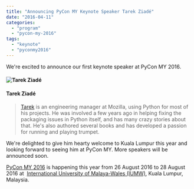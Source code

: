 ```yaml
---
title: "Announcing PyCon MY Keynote Speaker Tarek Ziadé"
date: "2016-04-11"
categories: 
  - "program"
  - "pycon-my-2016"
tags: 
  - "keynote"
  - "pyconmy2016"
---
```


We're excited to announce our first keynote speaker at PyCon MY 2016.

#### ![Tarek Ziadé](http://www.gravatar.com/avatar/b502021b659b0ea548b723e3b73e94d2?size=250)

#### Tarek Ziadé

> [Tarek](http://ziade.org/) is an engineering manager at Mozilla, using Python for most of his projects. He was involved a few years ago in helping fixing the packaging issues in Python itself, and has many crazy stories about that. He's also authored several books and has developed a passion for running and playing trumpet.

We're delighted to give him hearty welcome to Kuala Lumpur this year and looking forward to seeing him at PyCon MY. More speakers will be announced soon.

[PyCon MY 2016](https://pycon.my/2016/02/06/pycon-my-2016-venues-and-dates/) is happening this year from 26 August 2016 to 28 August 2016 at  [International University of Malaya-Wales (IUMW)](http://www.iumw.edu.my/), Kuala Lumpur, Malaysia.
